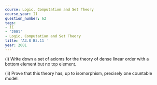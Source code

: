 ```yaml
---
course: Logic, Computation and Set Theory
course_year: II
question_number: 62
tags:
- II
- '2001'
- Logic, Computation and Set Theory
title: 'A3.8 B3.11 '
year: 2001
---
```



(i) Write down a set of axioms for the theory of dense linear order with a bottom element but no top element.

(ii) Prove that this theory has, up to isomorphism, precisely one countable model.